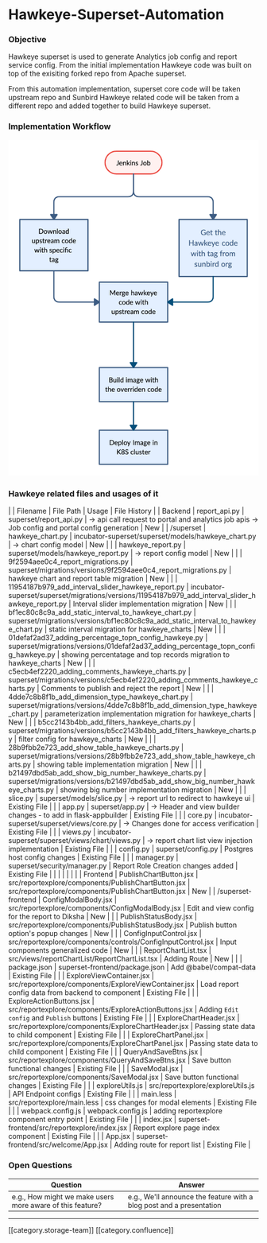 # Hawkeye-Superset-Automation

### &#x20;Objective

Hawkeye superset is used to generate Analytics job config and report service config. From the initial implementation Hawkeye code was built on top of the exisiting forked repo from Apache superset.

From this automation implementation, superset core code will be taken upstream repo and Sunbird Hawkeye related code will be taken from a different repo and added together to build Hawkeye superset.

### Implementation Workflow

![](<../../../../Design/FullExport/images/storage/Hawkeye Automation.jpeg>)

### Hawkeye related files and usages of it

\| | Filename | File Path | Usage | File History | | Backend | report\_api.py | superset/report\_api.py | -> api call request to portal and analytics job apis -> Job config and portal config generation | New | | /superset | hawkeye\_chart.py | incubator-superset/superset/models/hawkeye\_chart.py | -> chart config model | New | | | hawkeye\_report.py | superset/models/hawkeye\_report.py | -> report config model | New | | | 9f2594aee0c4\_report\_migrations.py | superset/migrations/versions/9f2594aee0c4\_report\_migrations.py | hawkeye chart and report table migration | New | | | 11954187b979\_add\_interval\_slider\_hawkeye\_report.py | incubator-superset/superset/migrations/versions/11954187b979\_add\_interval\_slider\_hawkeye\_report.py | Interval slider implementation migration | New | | | bf1ec80c8c9a\_add\_static\_interval\_to\_hawkeye\_chart.py | superset/migrations/versions/bf1ec80c8c9a\_add\_static\_interval\_to\_hawkeye\_chart.py | static interval migration for hawkeye\_charts | New | | | 01defaf2ad37\_adding\_percentage\_topn\_config\_hawkeye.py | superset/migrations/versions/01defaf2ad37\_adding\_percentage\_topn\_config\_hawkeye.py | showing percentatage and top records migration to hawkeye\_charts | New | | | c5ecb4ef2220\_adding\_comments\_hawkeye\_charts.py | superset/migrations/versions/c5ecb4ef2220\_adding\_comments\_hawkeye\_charts.py | Comments to publish and reject the report | New | | | 4dde7c8b8f1b\_add\_dimension\_type\_hawkeye\_chart.py | superset/migrations/versions/4dde7c8b8f1b\_add\_dimension\_type\_hawkeye\_chart.py | parameterization implementation migration for hawkeye\_charts | New | | | b5cc2143b4bb\_add\_filters\_hawkeye\_charts.py | superset/migrations/versions/b5cc2143b4bb\_add\_filters\_hawkeye\_charts.py | filter config for hawkeye\_charts | New | | | 28b9fbb2e723\_add\_show\_table\_hawkeye\_charts.py | superset/migrations/versions/28b9fbb2e723\_add\_show\_table\_hawkeye\_charts.py | showing table implementation migration | New | | | b21497dbd5ab\_add\_show\_big\_number\_hawkeye\_charts.py | superset/migrations/versions/b21497dbd5ab\_add\_show\_big\_number\_hawkeye\_charts.py | showing big number implementation migration | New | | | slice.py | superset/models/slice.py | -> report url to redirect to hawkeye ui | Existing File | | | app.py | superset/app.py | -> Header and view builder changes - to add in flask-appbuilder | Existing File | | | core.py | incubator-superset/superset/views/core.py | -> Changes done for access verification | Existing File | | | views.py | incubator-superset/superset/views/chart/views.py | -> report chart list view injection implementation | Existing File | | | config.py | superset/config.py | Postgres host config changes | Existing File | | | manager.py | superset/security/manager.py | Report Role Creation changes added | Existing File | | | | | | | | Frontend | PublishChartButton.jsx | src/reportexplore/components/PublishChartButton.jsx | src/reportexplore/components/PublishChartButton.jsx | New | | /superset-frontend | ConfigModalBody.jsx | src/reportexplore/components/ConfigModalBody.jsx | Edit and view config for the report to Diksha | New | | | PublishStatusBody.jsx | src/reportexplore/components/PublishStatusBody.jsx | Publish button option's popup changes | New | | | ConfigInputControl.jsx | src/reportexplore/components/controls/ConfigInputControl.jsx | Input components generalized code | New | | | ReportChartList.tsx | src/views/reportChartList/ReportChartList.tsx | Adding Route | New | | | package.json | superset-frontend/package.json | Add @babel/compat-data | Existing File | | | ExploreViewContainer.jsx | src/reportexplore/components/ExploreViewContainer.jsx | Load report config data from backend to component | Existing File | | | ExploreActionButtons.jsx | src/reportexplore/components/ExploreActionButtons.jsx | Adding `Edit config` and `Publish` buttons | Existing File | | | ExploreChartHeader.jsx | src/reportexplore/components/ExploreChartHeader.jsx | Passing state data to child component | Existing File | | | ExploreChartPanel.jsx | src/reportexplore/components/ExploreChartPanel.jsx | Passing state data to child component | Existing File | | | QueryAndSaveBtns.jsx | src/reportexplore/components/QueryAndSaveBtns.jsx | Save button functional changes | Existing File | | | SaveModal.jsx | src/reportexplore/components/SaveModal.jsx | Save button functional changes | Existing File | | | exploreUtils.js | src/reportexplore/exploreUtils.js | API Endpoint configs | Existing File | | | main.less | src/reportexplore/main.less | css changes for modal elements | Existing File | | | webpack.config.js | webpack.config.js | adding reportexplore component entry point | Existing File | | | index.jsx | superset-frontend/src/reportexplore/index.jsx | Report explore page index component | Existing File | | | App.jsx | superset-frontend/src/welcome/App.jsx | Adding route for report list | Existing File |

### &#x20;Open Questions

| **Question**                                              | **Answer**                                                           |
| --------------------------------------------------------- | -------------------------------------------------------------------- |
| e.g., How might we make users more aware of this feature? | e.g., We'll announce the feature with a blog post and a presentation |

***

\[\[category.storage-team]] \[\[category.confluence]]
